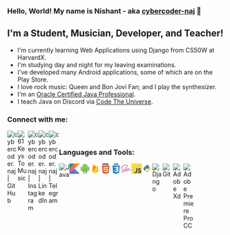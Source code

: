 ### Hello, World! My name is Nishant - aka [cybercoder-naj][github] 👋

## I'm a Student, Musician, Developer, and Teacher!
- I'm currently learning Web Applications using Django from CS50W at HarvardX.
- I'm studying day and night for my leaving examinations.
- I've developed many Android applications, some of which are on the Play Store.
- I love rock music: Queen and Bon Jovi Fan; and I play the synthesizer.
- I'm an [Oracle Certified Java Professional][badge].
- I teach Java on Discord via [Code The Universe][ctu].

### Connect with me:

[<img align="left" alt="cybercoder.naj | GitHub" width="24px" src="https://cdn.jsdelivr.net/npm/simple-icons@v4/icons/github.svg" />][github]
[<img align="left" alt="61 Keys To Music" width="24px" src="https://cdn.jsdelivr.net/npm/simple-icons@v4/icons/youtube.svg" />][youtube]
[<img align="left" alt="cybercoder.naj | Instagram" width="24px" src="https://cdn.jsdelivr.net/npm/simple-icons@v4/icons/instagram.svg" />][instagram]
[<img align="left" alt="cybercoder.naj | LinkedIn" width="24px" src="https://cdn.jsdelivr.net/npm/simple-icons@v4/icons/linkedin.svg" />][linkedin]
[<img align="left" alt="cybercoder.naj | Telegram" width="24px" src="https://cdn.jsdelivr.net/npm/simple-icons@v4/icons/telegram.svg" />][telegram]

<br />

### Languages and Tools:

[<img align="left" alt="Java" width="24px" src="https://cdn.iconscout.com/icon/free/png-512/java-43-569305.png" />]()
[<img align="left" alt="Kotlin" width="24px" src="https://raw.githubusercontent.com/github/explore/80688e429a7d4ef2fca1e82350fe8e3517d3494d/topics/kotlin/kotlin.png" />]()
[<img align="left" alt="Android" width="24px" src="https://raw.githubusercontent.com/github/explore/80688e429a7d4ef2fca1e82350fe8e3517d3494d/topics/android/android.png" />]()
[<img align="left" alt="Firebase" width="24px" src="https://raw.githubusercontent.com/github/explore/80688e429a7d4ef2fca1e82350fe8e3517d3494d/topics/firebase/firebase.png" />]()
[<img align="left" alt="HTML" width="24px" src="https://raw.githubusercontent.com/github/explore/80688e429a7d4ef2fca1e82350fe8e3517d3494d/topics/html/html.png" />]()
[<img align="left" alt="CSS" width="24px" src="https://raw.githubusercontent.com/github/explore/80688e429a7d4ef2fca1e82350fe8e3517d3494d/topics/css/css.png" />]()
[<img align="left" alt="Sass" width="24px" src="https://raw.githubusercontent.com/github/explore/80688e429a7d4ef2fca1e82350fe8e3517d3494d/topics/sass/sass.png" />]()
[<img align="left" alt="JavaScript" width="24px" src="https://raw.githubusercontent.com/github/explore/80688e429a7d4ef2fca1e82350fe8e3517d3494d/topics/javascript/javascript.png" />]()
[<img align="left" alt="Python" width="24px" src="https://raw.githubusercontent.com/github/explore/80688e429a7d4ef2fca1e82350fe8e3517d3494d/topics/python/python.png" />]()
[<img align="left" alt="Django" width="24px" src="https://cdn.iconscout.com/icon/free/png-512/django-2-282855.png" />]()
[<img align="left" alt="Git" width="24px" src="https://upload.wikimedia.org/wikipedia/commons/thumb/3/3f/Git_icon.svg/1024px-Git_icon.svg.png" />]()
[<img align="left" alt="Adobe Xd" width="24px" src="https://img.icons8.com/ios/452/adobe-xd.png" />]()
[<img align="left" alt="Adobe Premiere Pro CC" width="24px" src="https://cdn.iconscout.com/icon/free/png-256/adobe-premiere-pro-599419.png" />]()


<br />
<br />

[github]: https://github.com/cybercoder-naj
[badge]: https://www.youracclaim.com/badges/79bbfbe8-cdf4-4d8d-b1ba-57efaa5c331d/linked_in_profile
[ctu]: https://www.codetheuniverse.org
[youtube]: https://www.youtube.com/channel/UCPoU-LKr3XG0IujgCFFt4_A
[instagram]: https://www.instagram.com/cybercoder.naj
[linkedin]: https://www.linkedin.com/in/nishant-aanjaney-jalan-3b7659191/
[telegram]: https://t.me/cybercoder_naj